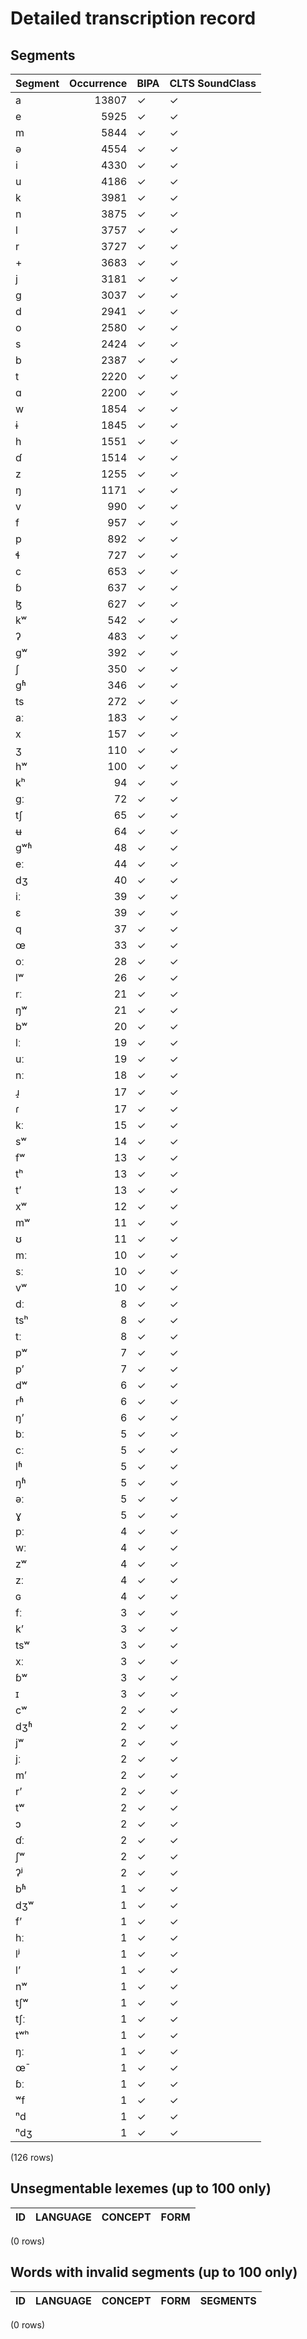 
# Detailed transcription record

## Segments

| Segment | Occurrence | BIPA | CLTS SoundClass |
|:----------|-------------:|:-------|:------------------|
| a | 13807 | ✓ | ✓ |
| e | 5925 | ✓ | ✓ |
| m | 5844 | ✓ | ✓ |
| ə | 4554 | ✓ | ✓ |
| i | 4330 | ✓ | ✓ |
| u | 4186 | ✓ | ✓ |
| k | 3981 | ✓ | ✓ |
| n | 3875 | ✓ | ✓ |
| l | 3757 | ✓ | ✓ |
| r | 3727 | ✓ | ✓ |
| + | 3683 | ✓ | ✓ |
| j | 3181 | ✓ | ✓ |
| g | 3037 | ✓ | ✓ |
| d | 2941 | ✓ | ✓ |
| o | 2580 | ✓ | ✓ |
| s | 2424 | ✓ | ✓ |
| b | 2387 | ✓ | ✓ |
| t | 2220 | ✓ | ✓ |
| ɑ | 2200 | ✓ | ✓ |
| w | 1854 | ✓ | ✓ |
| ɨ | 1845 | ✓ | ✓ |
| h | 1551 | ✓ | ✓ |
| ɗ | 1514 | ✓ | ✓ |
| z | 1255 | ✓ | ✓ |
| ŋ | 1171 | ✓ | ✓ |
| v | 990 | ✓ | ✓ |
| f | 957 | ✓ | ✓ |
| p | 892 | ✓ | ✓ |
| ɬ | 727 | ✓ | ✓ |
| c | 653 | ✓ | ✓ |
| ɓ | 637 | ✓ | ✓ |
| ɮ | 627 | ✓ | ✓ |
| kʷ | 542 | ✓ | ✓ |
| ʔ | 483 | ✓ | ✓ |
| gʷ | 392 | ✓ | ✓ |
| ʃ | 350 | ✓ | ✓ |
| gʱ | 346 | ✓ | ✓ |
| ts | 272 | ✓ | ✓ |
| aː | 183 | ✓ | ✓ |
| x | 157 | ✓ | ✓ |
| ʒ | 110 | ✓ | ✓ |
| hʷ | 100 | ✓ | ✓ |
| kʰ | 94 | ✓ | ✓ |
| gː | 72 | ✓ | ✓ |
| tʃ | 65 | ✓ | ✓ |
| ʉ | 64 | ✓ | ✓ |
| gʷʱ | 48 | ✓ | ✓ |
| eː | 44 | ✓ | ✓ |
| dʒ | 40 | ✓ | ✓ |
| iː | 39 | ✓ | ✓ |
| ɛ | 39 | ✓ | ✓ |
| q | 37 | ✓ | ✓ |
| œ | 33 | ✓ | ✓ |
| oː | 28 | ✓ | ✓ |
| lʷ | 26 | ✓ | ✓ |
| rː | 21 | ✓ | ✓ |
| ŋʷ | 21 | ✓ | ✓ |
| bʷ | 20 | ✓ | ✓ |
| lː | 19 | ✓ | ✓ |
| uː | 19 | ✓ | ✓ |
| nː | 18 | ✓ | ✓ |
| ɹ̝ | 17 | ✓ | ✓ |
| ɾ | 17 | ✓ | ✓ |
| kː | 15 | ✓ | ✓ |
| sʷ | 14 | ✓ | ✓ |
| fʷ | 13 | ✓ | ✓ |
| tʰ | 13 | ✓ | ✓ |
| tʼ | 13 | ✓ | ✓ |
| xʷ | 12 | ✓ | ✓ |
| mʷ | 11 | ✓ | ✓ |
| ʊ | 11 | ✓ | ✓ |
| mː | 10 | ✓ | ✓ |
| sː | 10 | ✓ | ✓ |
| vʷ | 10 | ✓ | ✓ |
| dː | 8 | ✓ | ✓ |
| tsʰ | 8 | ✓ | ✓ |
| tː | 8 | ✓ | ✓ |
| pʷ | 7 | ✓ | ✓ |
| pʼ | 7 | ✓ | ✓ |
| dʷ | 6 | ✓ | ✓ |
| rʱ | 6 | ✓ | ✓ |
| ŋʼ | 6 | ✓ | ✓ |
| bː | 5 | ✓ | ✓ |
| cː | 5 | ✓ | ✓ |
| lʱ | 5 | ✓ | ✓ |
| ŋʱ | 5 | ✓ | ✓ |
| əː | 5 | ✓ | ✓ |
| ɣ | 5 | ✓ | ✓ |
| pː | 4 | ✓ | ✓ |
| wː | 4 | ✓ | ✓ |
| zʷ | 4 | ✓ | ✓ |
| zː | 4 | ✓ | ✓ |
| ɢ | 4 | ✓ | ✓ |
| fː | 3 | ✓ | ✓ |
| kʼ | 3 | ✓ | ✓ |
| tsʷ | 3 | ✓ | ✓ |
| xː | 3 | ✓ | ✓ |
| ɓʷ | 3 | ✓ | ✓ |
| ɪ | 3 | ✓ | ✓ |
| cʷ | 2 | ✓ | ✓ |
| dʒʱ | 2 | ✓ | ✓ |
| jʷ | 2 | ✓ | ✓ |
| jː | 2 | ✓ | ✓ |
| mʼ | 2 | ✓ | ✓ |
| rʼ | 2 | ✓ | ✓ |
| tʷ | 2 | ✓ | ✓ |
| ɔ | 2 | ✓ | ✓ |
| ɗː | 2 | ✓ | ✓ |
| ʃʷ | 2 | ✓ | ✓ |
| ʔʲ | 2 | ✓ | ✓ |
| bʱ | 1 | ✓ | ✓ |
| dʒʷ | 1 | ✓ | ✓ |
| fʼ | 1 | ✓ | ✓ |
| hː | 1 | ✓ | ✓ |
| lʲ | 1 | ✓ | ✓ |
| lʼ | 1 | ✓ | ✓ |
| nʷ | 1 | ✓ | ✓ |
| tʃʷ | 1 | ✓ | ✓ |
| tʃː | 1 | ✓ | ✓ |
| tʷʰ | 1 | ✓ | ✓ |
| ŋː | 1 | ✓ | ✓ |
| œ̄ | 1 | ✓ | ✓ |
| ɓː | 1 | ✓ | ✓ |
| ʷf | 1 | ✓ | ✓ |
| ⁿd | 1 | ✓ | ✓ |
| ⁿdʒ | 1 | ✓ | ✓ |

(126 rows)



## Unsegmentable lexemes (up to 100 only)

| ID | LANGUAGE | CONCEPT | FORM |
|------|------------|-----------|--------|

(0 rows)



## Words with invalid segments (up to 100 only)

| ID | LANGUAGE | CONCEPT | FORM | SEGMENTS |
|------|------------|-----------|--------|------------|

(0 rows)


